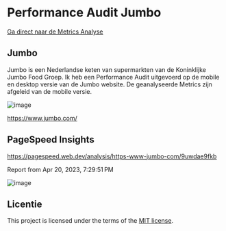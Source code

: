 <!--
> _Fork_ deze deeltaak en ga aan de slag. De instructie vind je in: [docs/INSTRUCTIONS.md](docs/INSTRUCTIONS.md)
-->

# Performance Audit Jumbo

[Ga direct naar de Metrics Analyse](https://github.com/tom-2810/performance-matters-performance-audit/wiki/3.-Metrics-Analyse)


## Jumbo

Jumbo is een Nederlandse keten van supermarkten van de Koninklijke Jumbo Food Groep. Ik heb een Performance Audit uitgevoerd op de mobile en desktop versie van de Jumbo website. De geanalyseerde Metrics zijn afgeleid van de mobile versie.

![image](https://user-images.githubusercontent.com/112861614/233443301-63ab95d1-c516-46b7-aa7b-6ed7505c6539.png)

https://www.jumbo.com/


## PageSpeed Insights

https://pagespeed.web.dev/analysis/https-www-jumbo-com/9uwdae9fkb

Report from Apr 20, 2023, 7:29:51 PM

![image](https://user-images.githubusercontent.com/112861614/233443779-6f37bf89-5273-4c65-88d8-3bf5a1862631.png)

## Licentie

This project is licensed under the terms of the [MIT license](./LICENSE).

